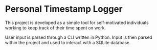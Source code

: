 # Personal Timestamp Logger

This project is developed as a simple tool for self-motivated individuals working to keep track of their time spent on work.

User input is parsed through a CLI written in Python.
Input is then parsed within the project and used to interact with a SQLite database.